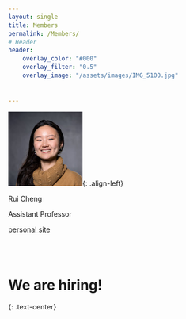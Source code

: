 ```yaml
--- 
layout: single
title: Members
permalink: /Members/
# Header
header:
    overlay_color: "#000"
    overlay_filter: "0.5"
    overlay_image: "/assets/images/IMG_5100.jpg" 


---
```




![image](/assets/images/headshot_RuiCheng.JPG){: .align-left} 

Rui Cheng 

Assistant Professor 

[personal site](https://ruillercoaster.github.io)

<br/><br/>


# We are hiring!
{: .text-center}


